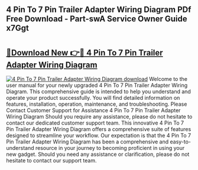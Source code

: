 ## 4 Pin To 7 Pin Trailer Adapter Wiring Diagram PDf Free Download - Part-swA Service Owner Guide x7Ggt

# <h2><a href="http://dfmiy7.blite.top/?on=4+Pin+To+7+Pin+Trailer+Adapter+Wiring+Diagram">🔗Download New 👉🔴 4 Pin To 7 Pin Trailer Adapter Wiring Diagram</a></h2>

[![4 Pin To 7 Pin Trailer Adapter Wiring Diagram download](https://i.imgur.com/lujVjoI.png)](http://dfmiy7.blite.top/?on=4+Pin+To+7+Pin+Trailer+Adapter+Wiring+Diagram)
Welcome to the user manual for your newly upgraded 4 Pin To 7 Pin Trailer Adapter Wiring Diagram. This comprehensive guide is intended to help you understand and operate your product successfully. You will find detailed information on features, installation, operation, maintenance, and troubleshooting. Please Contact Customer Support for Assistance 4 Pin To 7 Pin Trailer Adapter Wiring Diagram Should you require any assistance, please do not hesitate to contact our dedicated customer support team. This innovative 4 Pin To 7 Pin Trailer Adapter Wiring Diagram offers a comprehensive suite of features designed to streamline your workflow. Our expectation is that the 4 Pin To 7 Pin Trailer Adapter Wiring Diagram has been a comprehensive and easy-to-understand resource in your journey to becoming proficient in using your new gadget. Should you need any assistance or clarification, please do not hesitate to contact our support team.
